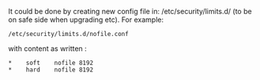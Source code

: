 It could be done by creating new config file in: /etc/security/limits.d/ (to be on safe side when upgrading etc). For example:

```
/etc/security/limits.d/nofile.conf
```

with content as written :

```
*    soft    nofile 8192
*    hard    nofile 8192
```
